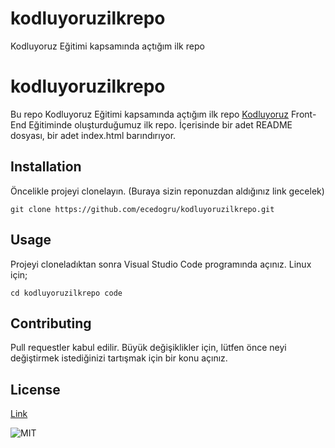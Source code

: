 # kodluyoruzilkrepo
Kodluyoruz Eğitimi kapsamında açtığım ilk repo
# kodluyoruzilkrepo
Bu repo 
Kodluyoruz Eğitimi kapsamında açtığım ilk repo [Kodluyoruz](https://www.kodluyoruz.org) Front-End Eğitiminde oluşturduğumuz ilk repo. İçerisinde bir adet README dosyası, bir adet index.html barındırıyor.

## Installation 
Öncelikle projeyi clonelayın. (Buraya sizin reponuzdan aldığınız link gecelek)

`git clone https://github.com/ecedogru/kodluyoruzilkrepo.git`

## Usage 
Projeyi cloneladıktan sonra Visual Studio Code programında açınız. 
Linux için;

`cd kodluyoruzilkrepo
code`

## Contributing 
Pull requestler kabul edilir. Büyük değişiklikler için, lütfen önce neyi değiştirmek istediğinizi tartışmak için bir konu açınız. 

## License

[Link](https://github.com/ecedogru/kodluyoruzilkrepo/blob/main/LICENSE)


![MIT](file:///Users/ecedogru/Desktop/Ece%20Yaz%C4%B1l%C4%B1m/image/Screen%20Shot%202022-06-20%20at%2012.03.44.png)
